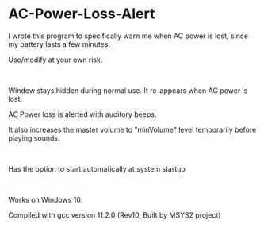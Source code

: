 # AC-Power-Loss-Alert

I wrote this program to specifically warn me when AC power is lost, since my battery lasts a few minutes.

Use/modify at your own risk.

<br>

Window stays hidden during normal use. It re-appears when AC power is lost.

AC Power loss is alerted with auditory beeps.

It also increases the master volume to "minVolume" level temporarily before playing sounds.

<br>

Has the option to start automatically at system startup

<br>

Works on Windows 10.

Compiled with gcc version 11.2.0 (Rev10, Built by MSYS2 project)

